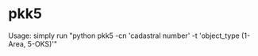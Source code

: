 # pkk5

Usage:
    simply run "python pkk5 -cn 'cadastral number' -t 'object_type (1-Area, 5-OKS)'"
